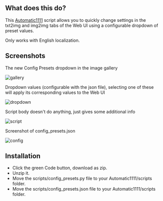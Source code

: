 ## What does this do?
This [Automatic1111](https://github.com/AUTOMATIC1111/stable-diffusion-webui) script allows you to quickly change settings in the txt2img and img2img tabs of the Web UI using a configurable dropdown of preset values.

Only works with English localization.

## Screenshots
The new Config Presets dropdown in the image gallery

![gallery](https://i.imgur.com/cnxuyzc.jpg)

Dropdown values (configurable with the json file), selecting one of these will apply its corresponding values to the Web UI

![dropdown](https://i.imgur.com/B1eMWAw.jpg)

Script body doesn't do anything, just gives some additional info

![script](https://i.imgur.com/38nssdr.jpg)

Screenshot of config_presets.json

![config](https://i.imgur.com/iJ13uhU.jpg)

## Installation
* Click the green Code button, download as zip.
* Unzip it.
* Move the scripts/config_presets.py file to your Automatic1111/scripts folder.
* Move the scripts/config_presets.json file to your Automatic1111/scripts folder.
